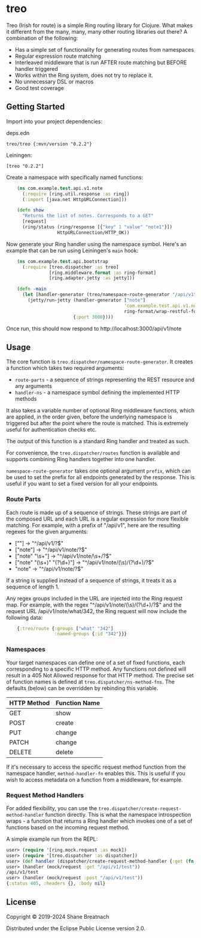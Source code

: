 # treo

Treo (Irish for route) is a simple Ring routing library for Clojure. What
makes it different from the many, many, many other routing libraries out there?
A combination of the following:

- Has a simple set of functionality for generating routes from namespaces
- Regular expression route matching
- Interleaved middleware that is run AFTER route matching but BEFORE handler triggered
- Works within the Ring system, does not try to replace it.
- No unnecessary DSL or macros
- Good test coverage

## Getting Started

Import into your project dependencies:

deps.edn

    treo/treo {:mvn/version "0.2.2"}

Leiningen:

    [treo "0.2.2"]

Create a namespace with specifically named functions:

```clojure
    (ns com.example.test.api.v1.note
      (:require [ring.util.response :as ring])
      (:import [java.net HttpURLConnection]))

    (defn show
      "Returns the list of notes. Corresponds to a GET"
      [request]
      (ring/status (ring/response [{"key" 1 "value" "note1"}])
                   HttpURLConnection/HTTP_OK))
```

Now generate your Ring handler using the namespace symbol. Here's an example
that can be run using Leiningen's `main` hook:

```clojure
    (ns com.example.test.api.bootstrap
      (:require [treo.dispatcher :as treo]
                [ring.middleware.format :as ring-format]
                [ring.adapter.jetty :as jetty]))

    (defn -main
      (let [handler-generator (treo/namespace-route-generator "/api/v1")]
        (jetty/run-jetty (handler-generator ["note"]
                                            'com.example.test.api.v1.note
                                            ring-format/wrap-restful-format)
                         {:port 3000})))
```

Once run, this should now respond to http://localhost:3000/api/v1/note

## Usage

The core function is `treo.dispatcher/namespace-route-generator`.
It creates a function which takes two required arguments:

- `route-parts` - a sequence of strings representing the REST resource and any arguments
- `handler-ns` - a namespace symbol defining the implemented HTTP methods

It also takes a variable number of optional Ring middleware functions, which
are applied, in the order given, before the underlying namespace is triggered
but after the point where the route is matched. This is extremely useful
for authentication checks etc.

The output of this function is a standard Ring handler and treated as such.

For convenience, the `treo.dispatcher/routes` function is
available and supports combining Ring handlers together into one handler.

`namespace-route-generator` takes one optional argument `prefix`, which can be
used to set the prefix for all endpoints generated by the response. This is
useful if you want to set a fixed version for all your endpoints.

### Route Parts

Each route is made up of a sequence of strings. These strings are part of the
composed URL and each URL is a regular expression for more flexible matching.
For example, with a prefix of "/api/v1", here are the resulting regexes for
the given arguments:

- [""] -> "^/api/v1/?$"
- ["note"] -> "^/api/v1/note/?$"
- ["note" "\s+"] -> "^/api/v1/note/\s+/?$"
- ["note" "(\s+)" "(?<id>\d+)"] -> "^/api/v1/note/(\s)/(?<id>\d+)/?$"
- "note" -> "^/api/v1/note/?$"

If a string is supplied instead of a sequence of strings, it treats it as a
sequence of length 1.

Any regex groups included in the URL are injected into the Ring
request map. For example, with the regex "^/api/v1/note/(\s)/(?<id>\d+)/?$"
and the request URL /api/v1/note/what/342, the Ring request will now include
the following data:

```clojure
    {:treo/route {:groups ["what" "342"]
                  :named-groups {:id "342"}}}
```

### Namespaces

Your target namespaces can define one of a set of fixed functions, each
corresponding to a specific HTTP method. Any functions not defined will
result in a 405 Not Allowed response for that HTTP method. The precise set of
function names is defined at `treo.dispatcher/ns-method-fns`.
The defaults (below) can be overridden by rebinding this variable.

| HTTP Method | Function Name |
| ----------- | ------------- |
| GET         | show          |
| POST        | create        |
| PUT         | change        |
| PATCH       | change        |
| DELETE      | delete        |

If it's necessary to access the specific request method function from the
namespace handler, `method-handler-fn` enables this. This is useful if you
wish to access metadata on a function from a middleware, for example.

### Request Method Handlers

For added flexibility, you can use the
`treo.dispatcher/create-request-method-handler` function directly. This is
what the namespace introspection wraps - a function that returns a Ring
handler which invokes one of a set of functions based on the incoming
request method.

A simple example run from the REPL:

```clojure
user> (require '[ring.mock.request :as mock])
user> (require '[treo.dispatcher :as dispatcher])
user> (def handler (dispatcher/create-request-method-handler {:get (fn [{:keys [uri]}] uri)}))
user> (handler (mock/request :get "/api/v1/test"))
/api/v1/test
user> (handler (mock/request :post "/api/v1/test"))
{:status 405, :headers {}, :body nil}
```

## License

Copyright © 2019-2024 Shane Breatnach

Distributed under the Eclipse Public License version 2.0.

